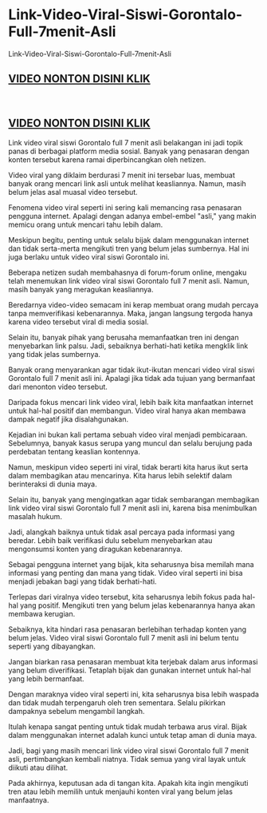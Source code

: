 # Link-Video-Viral-Siswi-Gorontalo-Full-7menit-Asli
Link-Video-Viral-Siswi-Gorontalo-Full-7menit-Asli
<H2><a href="https://terabox.com/s/1QEpuGmlefOc_nXjNzmTQzQ">VIDEO NONTON DISINI KLIK</a></H2>
<br>
<H2><a href="https://terabox.com/s/1QEpuGmlefOc_nXjNzmTQzQ">VIDEO NONTON DISINI KLIK</a></H2>

Link video viral siswi Gorontalo full 7 menit asli belakangan ini jadi topik panas di berbagai platform media sosial. Banyak yang penasaran dengan konten tersebut karena ramai diperbincangkan oleh netizen.

Video viral yang diklaim berdurasi 7 menit ini tersebar luas, membuat banyak orang mencari link asli untuk melihat keasliannya. Namun, masih belum jelas asal muasal video tersebut.

Fenomena video viral seperti ini sering kali memancing rasa penasaran pengguna internet. Apalagi dengan adanya embel-embel "asli," yang makin memicu orang untuk mencari tahu lebih dalam.

Meskipun begitu, penting untuk selalu bijak dalam menggunakan internet dan tidak serta-merta mengikuti tren yang belum jelas sumbernya. Hal ini juga berlaku untuk video viral siswi Gorontalo ini.

Beberapa netizen sudah membahasnya di forum-forum online, mengaku telah menemukan link video viral siswi Gorontalo full 7 menit asli. Namun, masih banyak yang meragukan keasliannya.

Beredarnya video-video semacam ini kerap membuat orang mudah percaya tanpa memverifikasi kebenarannya. Maka, jangan langsung tergoda hanya karena video tersebut viral di media sosial.

Selain itu, banyak pihak yang berusaha memanfaatkan tren ini dengan menyebarkan link palsu. Jadi, sebaiknya berhati-hati ketika mengklik link yang tidak jelas sumbernya.

Banyak orang menyarankan agar tidak ikut-ikutan mencari video viral siswi Gorontalo full 7 menit asli ini. Apalagi jika tidak ada tujuan yang bermanfaat dari menonton video tersebut.

Daripada fokus mencari link video viral, lebih baik kita manfaatkan internet untuk hal-hal positif dan membangun. Video viral hanya akan membawa dampak negatif jika disalahgunakan.

Kejadian ini bukan kali pertama sebuah video viral menjadi pembicaraan. Sebelumnya, banyak kasus serupa yang muncul dan selalu berujung pada perdebatan tentang keaslian kontennya.

Namun, meskipun video seperti ini viral, tidak berarti kita harus ikut serta dalam membagikan atau mencarinya. Kita harus lebih selektif dalam berinteraksi di dunia maya.

Selain itu, banyak yang mengingatkan agar tidak sembarangan membagikan link video viral siswi Gorontalo full 7 menit asli ini, karena bisa menimbulkan masalah hukum.

Jadi, alangkah baiknya untuk tidak asal percaya pada informasi yang beredar. Lebih baik verifikasi dulu sebelum menyebarkan atau mengonsumsi konten yang diragukan kebenarannya.

Sebagai pengguna internet yang bijak, kita seharusnya bisa memilah mana informasi yang penting dan mana yang tidak. Video viral seperti ini bisa menjadi jebakan bagi yang tidak berhati-hati.

Terlepas dari viralnya video tersebut, kita seharusnya lebih fokus pada hal-hal yang positif. Mengikuti tren yang belum jelas kebenarannya hanya akan membawa kerugian.

Sebaiknya, kita hindari rasa penasaran berlebihan terhadap konten yang belum jelas. Video viral siswi Gorontalo full 7 menit asli ini belum tentu seperti yang dibayangkan.

Jangan biarkan rasa penasaran membuat kita terjebak dalam arus informasi yang belum diverifikasi. Tetaplah bijak dan gunakan internet untuk hal-hal yang lebih bermanfaat.

Dengan maraknya video viral seperti ini, kita seharusnya bisa lebih waspada dan tidak mudah terpengaruh oleh tren sementara. Selalu pikirkan dampaknya sebelum mengambil langkah.

Itulah kenapa sangat penting untuk tidak mudah terbawa arus viral. Bijak dalam menggunakan internet adalah kunci untuk tetap aman di dunia maya.

Jadi, bagi yang masih mencari link video viral siswi Gorontalo full 7 menit asli, pertimbangkan kembali niatnya. Tidak semua yang viral layak untuk diikuti atau dilihat.

Pada akhirnya, keputusan ada di tangan kita. Apakah kita ingin mengikuti tren atau lebih memilih untuk menjauhi konten viral yang belum jelas manfaatnya.
